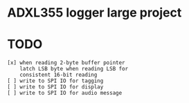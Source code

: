 # ADXL355 logger large project

# TODO

    [x] when reading 2-byte buffer pointer
        latch LSB byte when reading LSB for
        consistent 16-bit reading
    [ ] write to SPI IO for tagging
    [ ] write to SPI IO for display
    [ ] write to SPI IO for audio message


